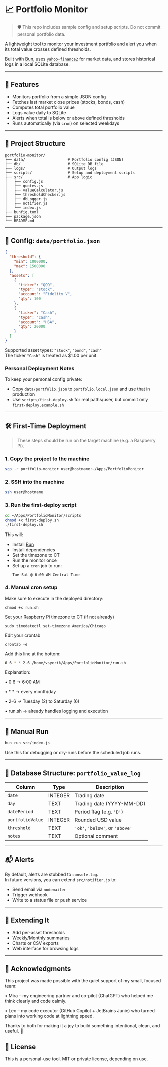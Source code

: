 # 📈 Portfolio Monitor
> 🛡️ This repo includes sample config and setup scripts. Do not commit personal portfolio data.

A lightweight tool to monitor your investment portfolio and alert you when its total value crosses defined thresholds.

Built with [Bun](https://bun.sh), uses [`yahoo-finance2`](https://github.com/gadicc/node-yahoo-finance2) for market data, and stores historical logs in a local SQLite database.

---

## 🚀 Features

- Monitors portfolio from a simple JSON config
- Fetches last market close prices (stocks, bonds, cash)
- Computes total portfolio value
- Logs value daily to SQLite
- Alerts when total is below or above defined thresholds
- Runs automatically (via `cron`) on selected weekdays

---

## 📁 Project Structure

```
portfolio-monitor/
├── data/                   # Portfolio config (JSON)
├── db/                     # SQLite DB file
├── logs/                   # Output logs
├── scripts/                # Setup and deployment scripts
├── src/                    # App logic
│   ├── config.js
│   ├── quotes.js
│   ├── valueCalculator.js
│   ├── thresholdChecker.js
│   ├── dbLogger.js
│   ├── notifier.js
│   └── index.js
├── bunfig.toml
├── package.json
└── README.md
```

---

## 📄 Config: `data/portfolio.json`

```json
{
  "threshold": {
    "min": 1000000,
    "max": 1500000
  },
  "assets": [
    {
      "ticker": "QQQ",
      "type": "stock",
      "account": "Fidelity V",
      "qty": 100
    },
    {
      "ticker": "Cash",
      "type": "cash",
      "account": "HSA",
      "qty": 20000
    }
  ]
}
```

Supported asset types: `"stock"`, `"bond"`, `"cash"`  
The ticker `"Cash"` is treated as $1.00 per unit.

### Personal Deployment Notes

To keep your personal config private:

- Copy `data/portfolio.json` to `portfolio.local.json` and use that in production
- Use `scripts/first-deploy.sh` for real paths/user, but commit only `first-deploy.example.sh`
---

## 🛠️ First-Time Deployment

> These steps should be run on the target machine (e.g. a Raspberry Pi).

### 1. Copy the project to the machine

```bash
scp -r portfolio-monitor user@hostname:~/Apps/PortfolioMonitor
```

### 2. SSH into the machine

```bash
ssh user@hostname
```

### 3. Run the first-deploy script

```bash
cd ~/Apps/PortfolioMonitor/scripts
chmod +x first-deploy.sh
./first-deploy.sh
```

This will:
- Install [Bun](https://bun.sh)
- Install dependencies
- Set the timezone to CT
- Run the monitor once
- Set up a `cron` job to run:
  ```
  Tue–Sat @ 6:00 AM Central Time
  ```

### 4. Manual cron setup

Make sure to execute in the deployed directory:
```bush
chmod +x run.sh
```

Set your Raspberry Pi timezone to CT (if not already)
```bush
sudo timedatectl set-timezone America/Chicago 
```

Edit your crontab
```bush
crontab -e
```

Add this line at the bottom:
```bash
0 6 * * 2-6 /home/vsyerik/Apps/PortfolioMonitor/run.sh
```
Explanation:

•	0 6 → 6:00 AM

•	* * → every month/day

•	2-6 → Tuesday (2) to Saturday (6)

•	run.sh → already handles logging and execution


---

## 🧪 Manual Run

```bash
bun run src/index.js
```

Use this for debugging or dry-runs before the scheduled job runs.

---

## 🧱 Database Structure: `portfolio_value_log`

| Column           | Type     | Description                     |
|------------------|----------|---------------------------------|
| `date`           | INTEGER  | Trading date                    |
| `day`            | TEXT     | Trading date (YYYY-MM-DD)       |
| `datePeriod`     | TEXT     | Period flag (e.g. `'D'`)        |
| `portfolioValue` | INTEGER  | Rounded USD value               |
| `threshold`      | TEXT     | `'ok'`, `'below'`, or `'above'` |
| `notes`          | TEXT     | Optional comment                |

---

## 📬 Alerts

By default, alerts are stubbed to `console.log`.  
In future versions, you can extend `src/notifier.js` to:

- Send email via `nodemailer`
- Trigger webhook
- Write to a status file or push service

---

## 🧩 Extending It

- Add per-asset thresholds
- Weekly/Monthly summaries
- Charts or CSV exports
- Web interface for browsing logs

---

## 🙏 Acknowledgments

This project was made possible with the quiet support of my small, focused team:

•	Mira – my engineering partner and co-pilot (ChatGPT) who helped me think clearly and code calmly.

•	Leo – my code executor (GitHub Copilot + JetBrains Junie) who turned plans into working code at lightning speed.

Thanks to both for making it a joy to build something intentional, clean, and useful. 🙂

## 📖 License

This is a personal-use tool. MIT or private license, depending on use.
